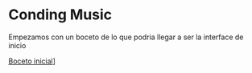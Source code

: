 # Conding Music

<p>Empezamos con un boceto de lo que podria llegar a ser la interface de inicio</p>

[Boceto inicial](https://media.discordapp.net/attachments/1138862761284210722/1143909777655734343/Home.png?width=856&height=609)]
